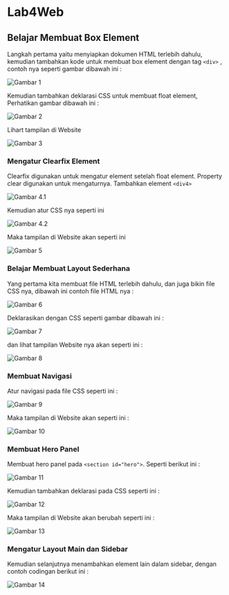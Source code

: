 # Lab4Web
## Belajar Membuat Box Element

Langkah pertama yaitu menyiapkan dokumen HTML terlebih dahulu, kemudian tambahkan kode
untuk membuat box element dengan tag `<div>` , contoh nya seperti gambar dibawah ini :

![Gambar 1](img/ss1.png)

Kemudian tambahkan deklarasi CSS untuk membuat float element, Perhatikan gambar dibawah ini :

![Gambar 2](img/ss2.png)

Lihart tampilan di Website 

![Gambar 3](img/ss3.png)

### Mengatur Clearfix Element

Clearfix digunakan untuk mengatur element setelah float element. Property clear digunakan untuk mengaturnya.
Tambahkan element `<div4>` 

![Gambar 4.1](img/ss4.1.png)

Kemudian atur CSS nya seperti ini 

![Gambar 4.2](img/ss4.2.png)

Maka tampilan di Website akan seperti ini 

![Gambar 5](img/ss5.png)

### Belajar Membuat Layout Sederhana

Yang pertama kita membuat file HTML terlebih dahulu, dan juga bikin file CSS nya, dibawah ini contoh file HTML nya :

![Gambar 6](img/ss6.png)

Deklarasikan dengan CSS seperti gambar dibawah ini :

![Gambar 7](img/ss8.png)

dan lihat tampilan Website nya akan seperti ini :

![Gambar 8](img/ss9.png)

### Membuat Navigasi

Atur navigasi pada file CSS seperti ini :

![Gambar 9](img/ss10.png)

Maka tampilan di Website akan seperti ini :

![Gambar 10](img/ss11.png)

### Membuat Hero Panel

Membuat hero panel pada `<section id="hero">`. Seperti berikut ini :

![Gambar 11](img/ss12.png)

Kemudian tambahkan deklarasi pada CSS seperti ini :

![Gambar 12](img/ss13.png)

Maka tampilan di Website akan berubah seperti ini :

![Gambar 13](img/ss14.png)

### Mengatur Layout Main dan Sidebar

Kemudian selanjutnya menambahkan element lain dalam sidebar, dengan contoh codingan berikut ini :

![Gambar 14](img/ss15.png)